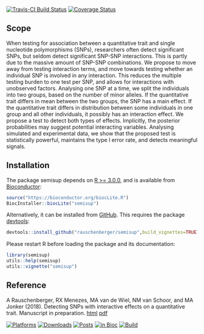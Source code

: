 
<!-- README.md is generated from README.Rmd. Please edit that file -->

[![Travis-CI Build
Status](https://travis-ci.org/rauschenberger/semisup.svg?branch=master)](https://travis-ci.org/rauschenberger/semisup)
[![Coverage
Status](https://codecov.io/github/rauschenberger/semisup/coverage.svg?branch=master)](https://codecov.io/github/rauschenberger/semisup?branch=master)

## Scope

When testing for association between a quantitative trait and single
nucleotide polymorphisms (SNPs), researchers often detect significant
SNPs, but seldom detect significant SNP-SNP interactions. This is partly
due to the massive amount of SNP-SNP combinations. We propose to move
away from testing interaction terms, and move towards testing whether an
individual SNP is involved in any interaction. This reduces the multiple
testing burden to one test per SNP, and allows for interactions with
unobserved factors. Analysing one SNP at a time, we split the
individuals into two groups, based on the number of minor alleles. If
the quantitative trait differs in mean between the two groups, the SNP
has a main effect. If the quantitative trait differs in distribution
between some individuals in one group and all other individuals, it
possibly has an interaction effect. We propose a test to detect both
types of effects. Implicitly, the posterior probabilities may suggest
potential interacting variables. Analysing simulated and experimental
data, we show that the proposed test is statistically powerful,
maintains the type I error rate, and detects meaningful signals.

## Installation

The package semisup depends on [R
\>= 3.0.0](https://cran.r-project.org/), and is available from
[Bioconductor](http://bioconductor.org/packages/semisup/):

``` r
source("https://bioconductor.org/biocLite.R")
BiocInstaller::biocLite("semisup")
```

Alternatively, it can be installed from
[GitHub](https://github.com/rauschenberger/semisup). This requires the
package [devtools](https://CRAN.R-project.org/package=devtools):

``` r
devtools::install_github("rauschenberger/semisup",build_vignettes=TRUE)
```

Please restart R before loading the package and its documentation:

``` r
library(semisup)
utils::help(semisup)
utils::vignette("semisup")
```

## Reference

A Rauschenberger, RX Menezes, MA van de Wiel, NM van Schoor, and MA
Jonker (2018). Detecting SNPs with interactive effects on a quantitative
trait. Manuscript in preparation.
[html](https://arxiv.org/abs/1805.09175)
[pdf](https://arxiv.org/pdf/1805.09175)

[![Platforms](http://www.bioconductor.org/shields/availability/devel/semisup.svg)](http://bioconductor.org/packages/devel/bioc/html/semisup.html#archives)
[![Downloads](http://www.bioconductor.org/shields/downloads/semisup.svg)](http://bioconductor.org/packages/stats/bioc/semisup/)
[![Posts](http://www.bioconductor.org/shields/posts/semisup.svg)](https://support.bioconductor.org/t/semisup/)
[![in
Bioc](http://www.bioconductor.org/shields/years-in-bioc/semisup.svg)](http://bioconductor.org/packages/devel/bioc/html/semisup.html#since)
[![Build](http://www.bioconductor.org/shields/build/devel/bioc/semisup.svg)](http://bioconductor.org/checkResults/devel/bioc-LATEST/semisup/)
